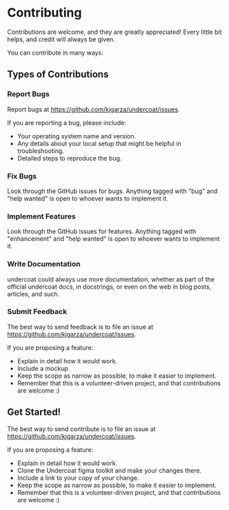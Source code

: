 # Contributing

Contributions are welcome, and they are greatly appreciated! Every
little bit helps, and credit will always be given.

You can contribute in many ways:

## Types of Contributions

### Report Bugs

Report bugs at <https://github.com/kjgarza/undercoat/issues>.

If you are reporting a bug, please include:

-   Your operating system name and version.
-   Any details about your local setup that might be helpful in
    troubleshooting.
-   Detailed steps to reproduce the bug.

### Fix Bugs

Look through the GitHub issues for bugs. Anything tagged with \"bug\"
and \"help wanted\" is open to whoever wants to implement it.

### Implement Features

Look through the GitHub issues for features. Anything tagged with
\"enhancement\" and \"help wanted\" is open to whoever wants to
implement it.

### Write Documentation

undercoat could always use more documentation, whether as part of the
official undercoat docs, in docstrings, or even on the web in blog
posts, articles, and such.

### Submit Feedback

The best way to send feedback is to file an issue at
<https://github.com/kjgarza/undercoat/issues>.

If you are proposing a feature:

-   Explain in detail how it would work.
-   Include a mockup
-   Keep the scope as narrow as possible, to make it easier to
    implement.
-   Remember that this is a volunteer-driven project, and that
    contributions are welcome :)

## Get Started!

The best way to send contribute is to file an issue at
<https://github.com/kjgarza/undercoat/issues>.

If you are proposing a feature:

-   Explain in detail how it would work.
-   Clone the Undercoat figma toolkit and make your changes there.
-   Include a link to your copy of your change.
-   Keep the scope as narrow as possible, to make it easier to
    implement.
-   Remember that this is a volunteer-driven project, and that
    contributions are welcome :)